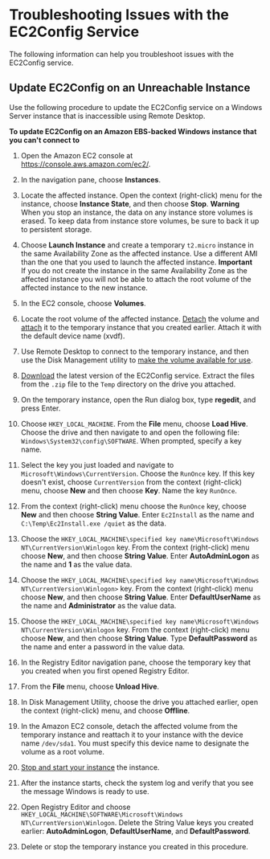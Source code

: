 # Troubleshooting Issues with the EC2Config Service<a name="repair-ec2config"></a>

The following information can help you troubleshoot issues with the EC2Config service\.

## Update EC2Config on an Unreachable Instance<a name="repair-stopped-w2k3"></a>

Use the following procedure to update the EC2Config service on a Windows Server instance that is inaccessible using Remote Desktop\.

**To update EC2Config on an Amazon EBS\-backed Windows instance that you can't connect to**

1. Open the Amazon EC2 console at [https://console\.aws\.amazon\.com/ec2/](https://console.aws.amazon.com/ec2/)\.

1. In the navigation pane, choose **Instances**\.

1. Locate the affected instance\. Open the context \(right\-click\) menu for the instance, choose **Instance State**, and then choose **Stop**\.
**Warning**  
When you stop an instance, the data on any instance store volumes is erased\. To keep data from instance store volumes, be sure to back it up to persistent storage\.

1. Choose **Launch Instance** and create a temporary `t2.micro` instance in the same Availability Zone as the affected instance\. Use a different AMI than the one that you used to launch the affected instance\.
**Important**  
If you do not create the instance in the same Availability Zone as the affected instance you will not be able to attach the root volume of the affected instance to the new instance\.

1. In the EC2 console, choose **Volumes**\.

1. Locate the root volume of the affected instance\. [Detach](ebs-detaching-volume.md) the volume and [attach](ebs-attaching-volume.md) it to the temporary instance that you created earlier\. Attach it with the default device name \(xvdf\)\.

1. Use Remote Desktop to connect to the temporary instance, and then use the Disk Management utility to [make the volume available for use](ebs-using-volumes.md)\.

1. [Download](https://s3.amazonaws.com/ec2-downloads-windows/EC2Config/EC2Install.zip) the latest version of the EC2Config service\. Extract the files from the `.zip` file to the `Temp` directory on the drive you attached\.

1. On the temporary instance, open the Run dialog box, type **regedit**, and press Enter\.

1. Choose `HKEY_LOCAL_MACHINE`\. From the **File** menu, choose **Load Hive**\. Choose the drive and then navigate to and open the following file: `Windows\System32\config\SOFTWARE`\. When prompted, specify a key name\.

1. Select the key you just loaded and navigate to `Microsoft\Windows\CurrentVersion`\. Choose the `RunOnce` key\. If this key doesn't exist, choose `CurrentVersion` from the context \(right\-click\) menu, choose **New** and then choose **Key**\. Name the key `RunOnce`\. 

1. From the context \(right\-click\) menu choose the `RunOnce` key, choose **New** and then choose **String Value**\. Enter `Ec2Install` as the name and `C:\Temp\Ec2Install.exe /quiet` as the data\.

1. Choose the `HKEY_LOCAL_MACHINE\specified key name\Microsoft\Windows NT\CurrentVersion\Winlogon` key\. From the context \(right\-click\) menu choose **New**, and then choose **String Value**\. Enter **AutoAdminLogon** as the name and **1** as the value data\. 

1. Choose the `HKEY_LOCAL_MACHINE\specified key name\Microsoft\Windows NT\CurrentVersion\Winlogon>` key\. From the context \(right\-click\) menu choose **New**, and then choose **String Value**\. Enter **DefaultUserName** as the name and **Administrator** as the value data\.

1. Choose the `HKEY_LOCAL_MACHINE\specified key name\Microsoft\Windows NT\CurrentVersion\Winlogon` key\. From the context \(right\-click\) menu choose **New**, and then choose **String Value**\. Type **DefaultPassword** as the name and enter a password in the value data\. 

1. In the Registry Editor navigation pane, choose the temporary key that you created when you first opened Registry Editor\.

1. From the **File** menu, choose **Unload Hive**\.

1. In Disk Management Utility, choose the drive you attached earlier, open the context \(right\-click\) menu, and choose **Offline**\.

1. In the Amazon EC2 console, detach the affected volume from the temporary instance and reattach it to your instance with the device name `/dev/sda1`\. You must specify this device name to designate the volume as a root volume\.

1. [Stop and start your instance](Stop_Start.md) the instance\.

1. After the instance starts, check the system log and verify that you see the message Windows is ready to use\.

1. Open Registry Editor and choose `HKEY_LOCAL_MACHINE\SOFTWARE\Microsoft\Windows NT\CurrentVersion\Winlogon`\. Delete the String Value keys you created earlier: **AutoAdminLogon**, **DefaultUserName**, and **DefaultPassword**\. 

1. Delete or stop the temporary instance you created in this procedure\.